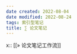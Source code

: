 ```yaml
---
date created: 2022-08-04
date modified: 2022-08-24
tags: 索引型笔记
title: ∑ 论文笔记
---
```


x:: [[» 论文笔记工作流]]
